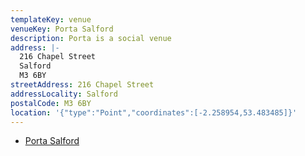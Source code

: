 ```yaml
---
templateKey: venue
venueKey: Porta Salford
description: Porta is a social venue
address: |-
  216 Chapel Street
  Salford
  M3 6BY
streetAddress: 216 Chapel Street
addressLocality: Salford
postalCode: M3 6BY
location: '{"type":"Point","coordinates":[-2.258954,53.483485]}'
---
```

- [Porta Salford](https://www.portatapas.co.uk/salford/)
